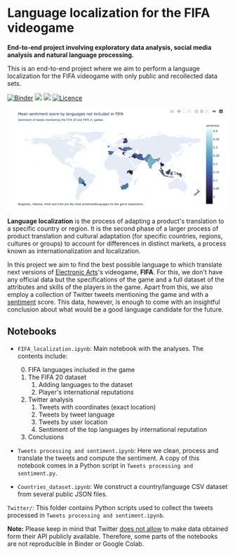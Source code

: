 # Language localization for the FIFA videogame

__End-to-end project involving exploratory data analysis, social media analysis and natural language processing.__  

This is an end-to-end project where we aim to perform a language localization for the FIFA videogame with only public and recollected data sets. 


[![Binder](https://mybinder.org/badge_logo.svg)](https://mybinder.org/v2/gh/hectoramirez/VideoGame-localization/master?filepath=FIFA_localization.ipynb)
![](https://img.shields.io/badge/End--to--end-project-important)
![](https://img.shields.io/badge/-Language%20localization-success)
[![Licence](https://img.shields.io/badge/Licence-MIT-red)](https://opensource.org/licenses/MIT)


![](Images/sample_image.jpg)


__Language localization__ is the process of adapting a product's translation to a specific country or region. It is the second phase of a larger process of product translation and cultural adaptation (for specific countries, regions, cultures or groups) to account for differences in distinct markets, a process known as internationalization and localization. 

In this project we aim to find the best possible language to which translate next versions of [Electronic Arts](https://www.ea.com)'s videogame, __FIFA__. For this, we don't have any official data but the specifications of the game and a full dataset of the attributes and skills of the players in the game. Apart from this, we also employ a collection of Twitter tweets mentioning the game and with a [sentiment](https://en.wikipedia.org/wiki/Sentiment_analysis) score. This data, however, is enough to come with an insightful conclusion about what would be a good language candidate for the future.

## Notebooks

* `FIFA_localization.ipynb`: Main notebook with the analyses. The contents include:

    0. FIFA languages included in the game
    1. The FIFA 20 dataset
        1. Adding languages to the dataset
        2. Player's international reputations
    2. Twitter analysis
        1. Tweets with coordinates (exact location)
        2. Tweets by tweet language
        3. Tweets by user location
        4. Sentiment of the top languages by international reputation
    3. Conclusions


* `Tweets processing and sentiment.ipynb`: Here we clean, process and translate the tweets and compute the sentiment. A copy of this notebook comes in a Python script in `Tweets processing and sentiment.py`.


* `Countries_dataset.ipynb`: We construct a country/language CSV dataset from several public JSON files.

`Twitter/`: This folder contains Python scripts used to collect the tweets processed in `Tweets processing and sentiment.ipynb`.

__Note:__ Please keep in mind that Twitter [does not allow](https://developer.twitter.com/en/developer-terms/more-on-restricted-use-cases) to make data obtained form their API publicly available. Therefore, some parts of the notebooks are not reproducible in Binder or Google Colab.